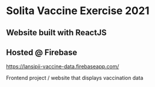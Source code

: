 # Solita Vaccine Exercise 2021
## Website built with ReactJS
## Hosted @ Firebase

https://lansipii-vaccine-data.firebaseapp.com/

Frontend project / website that displays vaccination data